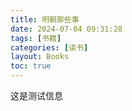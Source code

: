 ```yaml
---
title: 明朝那些事
date: 2024-07-04 09:31:28
tags: [书籍]
categories: [读书]
layout: Books
toc: true
---
```


这是测试信息

